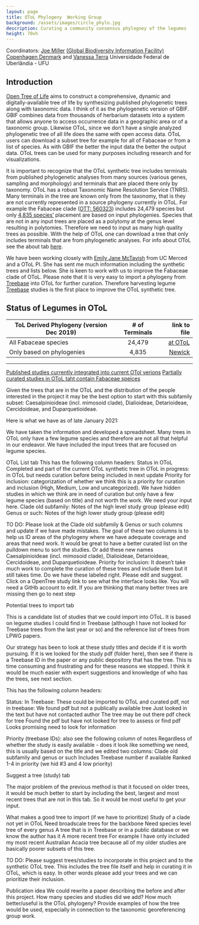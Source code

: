 ```yaml
---
layout: page
title: OToL Phylogeny  Working Group
background: /assets/images/circle_phylo.jpg
description: Curating a community consensus phylogney of the legumes
height: 70vh
---
```



Coordinators: [Joe Miller](mailto:jmiller@gbif.org) [(Global Biodiversity Information Facility) Copenhagen Denmark](https://www.gbif.org) and [Vanessa Terra](mailto:vanessaterrab@gmail.com) Universidade Federal de Uberlândia - UFU

## Introduction

[Open Tree of Life](https://tree.opentreeoflife.org/about/open-tree-of-life) aims to construct a comprehensive, dynamic and digitally-available tree of life by synthesizing published phylogenetic trees along with taxonomic data. I think of it as the phylogenetic version of GBIF. GBIF combines data from thousands of herbarium datasets into a system that allows anyone to access occurrence data in a geographic area or of a taxonomic group.  Likewise OToL, since we don’t have a single analyzed phylogenetic tree of all life does the same with open access data. OToL users can download a subset tree for example for all of Fabaceae or from a list of species.   As with GBIF the better the input data the better the output data.  OToL trees can be used for many purposes including research and for visualizations.


It is important to recognize that the OToL synthetic tree includes terminals from published phylogenetic analyses from many  sources (various genes, sampling and morphology) and terminals that are placed there only by taxonomy.  OToL has a robust Taxonomic Name Resolution Service (TNRS).  Many terminals in the tree are known only from the taxonomy, that is they are not currently represented in a source phylogeny currently in OToL.   For example the Fabaceae clade ([OTT: 560323](https://tree.opentreeoflife.org/opentree/argus/ottol@560323/Fabaceae)) includes 24,479 species but only [4,835 species’](https://docs.google.com/spreadsheets/d/1YQz6F-DOdCTZneGvEfnCtMZs6nyUTmp0N7le86aYnoY/edit?usp=sharing) placement are based on input phylogenies. Species that are not in any input trees are placed as a polytomy at the genus level resulting in polytomies. Therefore we need to input as many high quality trees as possible. With the help of OToL one can download a tree that only includes terminals that are from phylogenetic analyses. For info about OToL see the about tab [here](https://tree.opentreeoflife.org/about/open-tree-of-life).

We have been working closely with [Emily Jane McTavish](mailto:ejmctavish@ucmerced.edu) from UC Merced and a OToL PI. She has sent me much information including the synthetic trees and lists below.  She is keen to work with us to improve the Fabaceae clade of OToL. Please note that it is very easy to import a phylogeny from [Treebase](https://www.treebase.org/treebase-web/home.html) into OToL for further curation.  Therefore harvesting legume [Treebase](https://www.treebase.org/treebase-web/home.html) studies is the first place to improve the OToL synthetic tree.

## Status of Legumes in OToL

| ToL Derived Phylogeny (version Dec 2019)| # of Terminals | link to file                                                                                  |
| --------------------------------------- |:--------------:| ---------------------------------------------------------------------------------------------:|
| All Fabaceae species                    | 24,479         | [at OToL](https://tree.opentreeoflife.org/opentree/argus/ottol@560323/Fabaceae)         |
| Only based on phylogenies      | 4,835          | [Newick](https://drive.google.com/file/d/1OcTQbFTuO8Heo_xAvgbc6XgBAODheWIU/view?usp=sharing)  |

--------

[Published studies currently integrated into current OTol verions](https://drive.google.com/file/d/1KUvDkieslHQF1d_S9tJO0WHRZyelsnTi/view?usp=sharing)
[Partially curated studies in OToL taht contain Fabaceae speices](https://drive.google.com/file/d/1KOvDi_91SLNrRDDLjKkyRf80COjxs202/view?usp=sharing)

Given the trees that are in the OToL and the distribution of the people interested in the project it may be the best option to start with this subfamily subset: Caesalpinioideae (incl. mimosoid clade), Dialioideae, Detarioideae, Cercidoideae, and Duparquetioideae.
 

Here is what we have as of late January 2021:


We have taken the information and developed a spreadsheet. Many trees in OToL only have a few legume species and therefore are not all that helpful in our endeavor. We have included the input trees that are focused on legume species.

OToL List tab 
This has the following column headers:
Status in OToL
Completed and part of the current OToL synthetic tree
in OToL in progress: in OToL but needs curation before being included in next update
Priority for inclusion: categorization of whether we think this is a priority for curation and inclusion (High, Medium, Low and uncategorized). We have hidden studies in which we think are in need of curation but only have a few legume species (based on title) and not worth the work.  We need your input here.
Clade old subfamily: Notes of the high level study group (please edit)
Genus or such: Notes of the high lower study group (please edit)

TO DO: 
Please look at the Clade old subfamily  & Genus or such columns and update if we have made mistakes.  The goal of these two columns is to help us ID areas of the phylogeny where we have adequate coverage and areas that need work. It would be great to have a better curated list on the pulldown menu to sort the studies. Or add these new names Caesalpinioideae (incl. mimosoid clade), Dialioideae, Detarioideae, Cercidoideae, and Duparquetioideae.
Priority for inclusion: It doesn’t take much work to complete the curation of these trees and include them but it still takes time.  Do we have these labeled right. Please edit and suggest.
Click on a OpenTree study link to see what the interface looks like.  You will need a GitHb account to edit.
If you are thinking that many better trees are missing then go to next step

Potential trees to import tab

This is a candidate list of studies that we could import into OToL.  It is based on legume studies I could find in Treebase (although I have not looked for Treebase trees from the last year or so) and the reference list of trees from LPWG papers.

Our strategy has been to look at these study titles and decide if it is worth pursuing. If it is we looked for the study pdf (folder here), then see if there is a Treebase ID in the paper or any public depository that has the tree.  This is time consuming and frustrating and for these reasons we stopped. I think it would be much easier with expert suggestions and knowledge of who has the trees, see next section.

This has the following column headers:

Status:
In Treebase: These could be imported to OToL and curated
pdf, not in treebase: We found pdf but not a publically available tree
Just looked in the text but have not contacted author
The tree may be out there
pdf check for tree
Found the pdf but have not looked for tree
to assess or find pdf
Looks promising need to look for information

Priority (treebase IDs): also see the following column of notes
Regardless of whether the study is easily available - does it look like something we need, this is usually based on the title and we edited two columns: Clade old subfamily and genus or such
Includes Treebase number if available
Ranked 1-4 in priority (we hid  #3 and 4 low priority)


Suggest a tree (study) tab

The major problem of the previous method is that it focused on older trees, it would be much better to start by including the best, largest and most recent trees that are not in this tab. So it would be most useful to get your input.

What makes a good tree to import (if we have to prioritize)
Study of a clade not yet in OToL
Need broadscale trees for the backbone
Need species level tree of every genus
A tree that is in Treebase or in a public database or we know the author has it
A more recent tree
For example I have only included my most recent Australian Acacia tree because all of my older studies are basically poorer subsets of this tree. 


TO DO:  Please suggest trees/studies to incorporate in this project  and to the synthetic OToL tree.  This includes the tree file  itself and help in curating it in OToL, which is easy.  In other words please add your trees and we can prioritize their inclusion.



Publication idea
We could rewrite a paper describing the before and after this project. How many species and studies did we add? How much better/useful is the OToL phylogeny? Provide examples of how the tree would be used, especially in connection to the taxonomic georeferencing group work.


